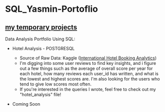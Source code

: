 # SQL_Yasmin-Portoflio
## 	[my temporary projects](https://drive.google.com/file/d/1Wcom1O2F3zFOKA5_YrW_eKHKHRbsGoRT/view?usp=drive_link)
Data Analysis Portfolio Using SQL:
- Hotel Analysis - POSTGRESQL
  - Source of Raw Data: Kaggle ([International Hotel Booking Analytics](https://www.kaggle.com/datasets/alperenmyung/international-hotel-booking-analytics))
  - I'm digging into some user reviews to find key insights, and i figure out a few things such as the average of overall score per year for each hotel, how many reviews each user_id has written, and what is the lowest and highest scores are. I'm also looking for the users who tend to give low scores most often.
  - If you're interested in the queries I wrote, feel free to check out my "hotel_analysis" file!
  
 - Coming Soon
